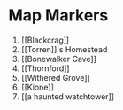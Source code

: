 # Map Markers

1. [[Blackcrag]]
2. [[Torren]]'s Homestead
3. [[Bonewalker Cave]]
4. [[Thornford]]
5. [[Withered Grove]]
6. [[Kione]]
7. [[a haunted watchtower]]
